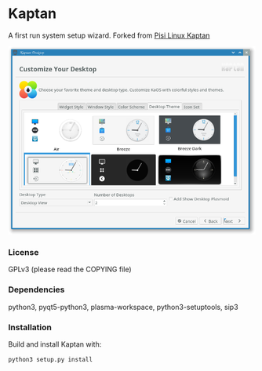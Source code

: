 Kaptan
======
A first run system setup wizard.
Forked from [Pisi Linux Kaptan](https://github.com/PisiLinuxNew/kaptan)

![Screenshot](data/images/screenshot.png)

### License
GPLv3 (please read the COPYING file)


### Dependencies

python3, pyqt5-python3, plasma-workspace, python3-setuptools, sip3


### Installation
Build and install Kaptan with:

```
python3 setup.py install
```


